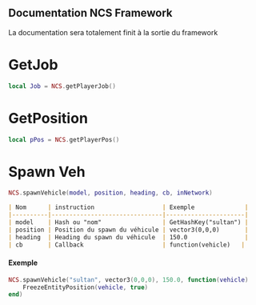 
## Documentation NCS Framework

La documentation sera totalement finit à la sortie du framework

# GetJob

```lua
local Job = NCS.getPlayerJob()
```

# GetPosition

```lua
local pPos = NCS.getPlayerPos()
```
# Spawn Veh
```lua
NCS.spawnVehicle(model, position, heading, cb, inNetwork)
```
```md
| Nom      | instruction                   | Exemple              |
|----------|-------------------------------|----------------------|
| model    | Hash ou "nom"                 | GetHashKey("sultan") |
| position | Position du spawn du véhicule | vector3(0,0,0)       |
| heading  | Heading du spawn du véhicule  | 150.0                |
| cb       | Callback                      | function(vehicle)   |
```

 #### Exemple
```lua
NCS.spawnVehicle("sultan", vector3(0,0,0), 150.0, function(vehicle)
    FreezeEntityPosition(vehicle, true)
end)
```
